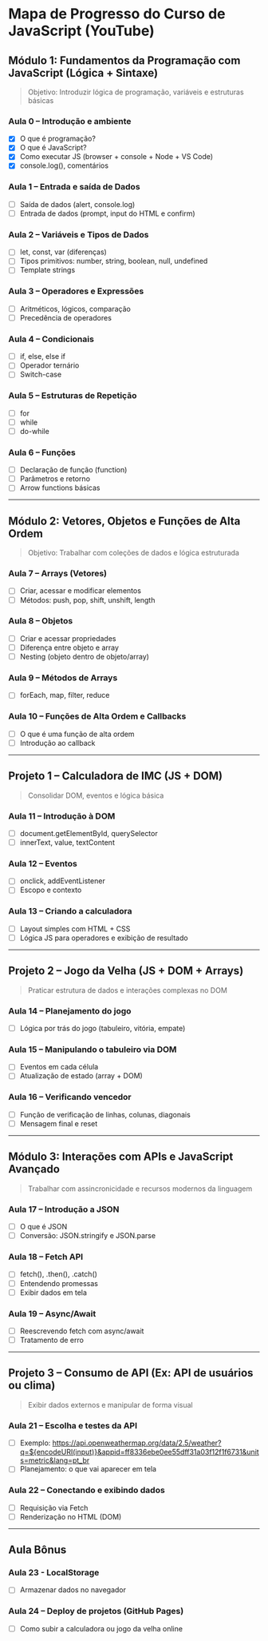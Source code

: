 # Mapa de Progresso do Curso de JavaScript (YouTube)

## Módulo 1: Fundamentos da Programação com JavaScript (Lógica + Sintaxe)

> Objetivo: Introduzir lógica de programação, variáveis e estruturas básicas

### Aula 0 – Introdução e ambiente

- [x] O que é programação?
- [x] O que é JavaScript?
- [x] Como executar JS (browser + console + Node + VS Code)
- [x] console.log(), comentários

### Aula 1 – Entrada e saída de Dados

- [ ] Saída de dados (alert, console.log)
- [ ] Entrada de dados (prompt, input do HTML e confirm)

### Aula 2 – Variáveis e Tipos de Dados

- [ ] let, const, var (diferenças)
- [ ] Tipos primitivos: number, string, boolean, null, undefined
- [ ] Template strings

### Aula 3 – Operadores e Expressões

- [ ] Aritméticos, lógicos, comparação
- [ ] Precedência de operadores

### Aula 4 – Condicionais

- [ ] if, else, else if
- [ ] Operador ternário
- [ ] Switch-case

### Aula 5 – Estruturas de Repetição

- [ ] for
- [ ] while
- [ ] do-while

### Aula 6 – Funções

- [ ] Declaração de função (function)
- [ ] Parâmetros e retorno
- [ ] Arrow functions básicas

---

## Módulo 2: Vetores, Objetos e Funções de Alta Ordem

> Objetivo: Trabalhar com coleções de dados e lógica estruturada

### Aula 7 – Arrays (Vetores)

- [ ] Criar, acessar e modificar elementos
- [ ] Métodos: push, pop, shift, unshift, length

### Aula 8 – Objetos

- [ ] Criar e acessar propriedades
- [ ] Diferença entre objeto e array
- [ ] Nesting (objeto dentro de objeto/array)

### Aula 9 – Métodos de Arrays

- [ ] forEach, map, filter, reduce

### Aula 10 – Funções de Alta Ordem e Callbacks

- [ ] O que é uma função de alta ordem
- [ ] Introdução ao callback

---

## Projeto 1 – Calculadora de IMC (JS + DOM)

> Consolidar DOM, eventos e lógica básica

### Aula 11 – Introdução à DOM

- [ ] document.getElementById, querySelector
- [ ] innerText, value, textContent

### Aula 12 – Eventos

- [ ] onclick, addEventListener
- [ ] Escopo e contexto

### Aula 13 – Criando a calculadora

- [ ] Layout simples com HTML + CSS
- [ ] Lógica JS para operadores e exibição de resultado

---

## Projeto 2 – Jogo da Velha (JS + DOM + Arrays)

> Praticar estrutura de dados e interações complexas no DOM

### Aula 14 – Planejamento do jogo

- [ ] Lógica por trás do jogo (tabuleiro, vitória, empate)

### Aula 15 – Manipulando o tabuleiro via DOM

- [ ] Eventos em cada célula
- [ ] Atualização de estado (array + DOM)

### Aula 16 – Verificando vencedor

- [ ] Função de verificação de linhas, colunas, diagonais
- [ ] Mensagem final e reset

---

## Módulo 3: Interações com APIs e JavaScript Avançado

> Trabalhar com assincronicidade e recursos modernos da linguagem

### Aula 17 – Introdução a JSON

- [ ] O que é JSON
- [ ] Conversão: JSON.stringify e JSON.parse

### Aula 18 – Fetch API

- [ ] fetch(), .then(), .catch()
- [ ] Entendendo promessas
- [ ] Exibir dados em tela

### Aula 19 – Async/Await

- [ ] Reescrevendo fetch com async/await
- [ ] Tratamento de erro

---

## Projeto 3 – Consumo de API (Ex: API de usuários ou clima)

> Exibir dados externos e manipular de forma visual

### Aula 21 – Escolha e testes da API

- [ ] Exemplo: https://api.openweathermap.org/data/2.5/weather?q=${encodeURI(input)}&appid=ff8336ebe0ee55dff31a03f12f1f6731&units=metric&lang=pt_br
- [ ] Planejamento: o que vai aparecer em tela

### Aula 22 – Conectando e exibindo dados

- [ ] Requisição via Fetch
- [ ] Renderização no HTML (DOM)

---

## Aula Bônus

### Aula 23 - LocalStorage

- [ ] Armazenar dados no navegador

### Aula 24 – Deploy de projetos (GitHub Pages)

- [ ] Como subir a calculadora ou jogo da velha online
